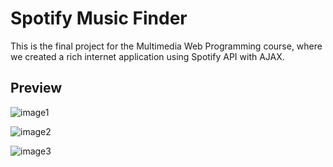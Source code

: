 # Spotify Music Finder
This is the final project for the Multimedia Web Programming course, where we created a rich internet application using Spotify API with AJAX.

## Preview
![image1](https://github.com/user-attachments/assets/5be90114-10ae-4a53-be15-7dde60cad36b)

![image2](https://github.com/user-attachments/assets/8ed1f6e1-f4ae-46c3-a5a6-8bd58f63b4eb)

![image3](https://github.com/user-attachments/assets/5b323c48-6882-48ca-aa6a-529d75a0de97)
